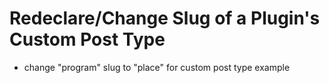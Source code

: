 # Redeclare/Change Slug of a Plugin's Custom Post Type
* change "program" slug to "place" for custom post type example
